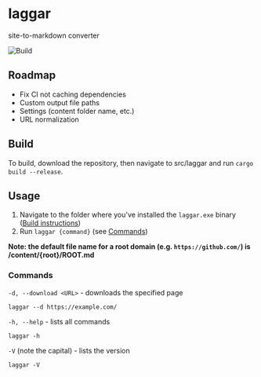 # laggar

site-to-markdown converter

![Build](https://github.com/EthanJustice/laggar/workflows/Rust/badge.svg)

## Roadmap

+ Fix CI not caching dependencies
+ Custom output file paths
+ Settings (content folder name, etc.)
+ URL normalization

## Build

To build, download the repository, then navigate to src/laggar and run `cargo build --release`.

## Usage

1. Navigate to the folder where you've installed the `laggar.exe` binary ([Build instructions](#build))
2. Run `laggar {command}` (see [Commands](#commands))

**Note: the default file name for a root domain (e.g. `https://github.com/`) is /content/{root}/ROOT.md**

### Commands

`-d, --download <URL>` - downloads the specified page

```plaintext
laggar --d https://example.com/
```

`-h, --help` - lists all commands

```plaintext
laggar -h
```

`-V` (note the capital) - lists the version

```plaintext
laggar -V
```
